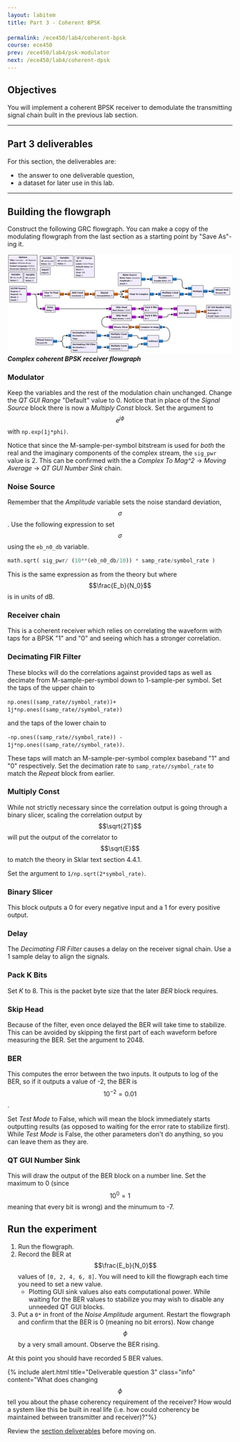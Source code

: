 ```yaml
---
layout: labitem
title: Part 3 - Coherent BPSK

permalink: /ece450/lab4/coherent-bpsk
course: ece450
prev: /ece450/lab4/psk-modulator
next: /ece450/lab4/coherent-dpsk
---
```


## Objectives

You will implement a coherent BPSK receiver to demodulate the transmitting signal chain built in the previous lab section.

---

## Part 3 deliverables

For this section, the deliverables are:

- the answer to one deliverable question,
- a dataset for later use in this lab.

---

## Building the flowgraph

Construct the following GRC flowgraph. You can make a copy of the modulating flowgraph from the last section as a starting point by "Save As"-ing it.

  ![bpsk-coherent-blank-flowgraph.png](figures/bpsk-coherent-blank-flowgraph.png)<br>
  __*Complex coherent BPSK receiver flowgraph*__

### Modulator

Keep the variables and the rest of the modulation chain unchanged. Change the *QT GUI Range* "Default" value to 0. Notice that in place of the *Signal Source* block there is now a *Multiply Const* block. Set the argument to $$e^{j\phi}$$ with `np.exp(1j*phi)`.

Notice that since the M-sample-per-symbol bitstream is used for _both_ the real and the imaginary components of the complex stream, the `sig_pwr` value is 2. This can be confirmed with the a *Complex To Mag^2* -> *Moving Average* -> *QT GUI Number Sink* chain.

### Noise Source

Remember that the *Amplitude* variable sets the noise standard deviation, $$\sigma$$. Use the following expression to set $$\sigma$$ using the `eb_n0_db` variable.

```python
math.sqrt( sig_pwr/ (10**(eb_n0_db/10)) * samp_rate/symbol_rate )
```

This is the same expression as from the theory but where $$\frac{E_b}{N_0}$$ is in units of dB.

### Receiver chain

This is a coherent receiver which relies on correlating the waveform with taps for a BPSK "1" and "0" and seeing which has a stronger correlation.

### Decimating FIR Filter

These blocks will do the correlations against provided taps as well as decimate from M-sample-per-symbol down to 1-sample-per symbol. Set the taps of the upper chain to

`np.ones((samp_rate//symbol_rate))+ 1j*np.ones((samp_rate//symbol_rate))`

and the taps of the lower chain to

`-np.ones((samp_rate//symbol_rate)) - 1j*np.ones((samp_rate//symbol_rate))`.

These taps will match an M-sample-per-symbol complex baseband "1" and "0" respectively. Set the decimation rate to `samp_rate//symbol_rate` to match the *Repeat* block from earlier.

### Multiply Const

While not strictly necessary since the correlation output is going through a binary slicer, scaling the correlation output by $$\sqrt{2T}$$ will put the output of the correlator to $$\sqrt{E}$$ to match the theory in Sklar text section 4.4.1.

Set the argument to `1/np.sqrt(2*symbol_rate)`.

### Binary Slicer

This block outputs a 0 for every negative input and a 1 for every positive output.

### Delay

The *Decimating FIR Filter* causes a delay on the receiver signal chain. Use a 1 sample delay to align the signals.

### Pack K Bits

Set *K* to 8. This is the packet byte size that the later *BER* block requires.

### Skip Head

Because of the filter, even once delayed the BER will take time to stabilize. This can be avoided by skipping the first part of each waveform before measuring the BER. Set the argument to 2048.

### BER

This computes the error between the two inputs. It outputs to log of the BER, so if it outputs a value of -2, the BER is $$10^{-2}=0.01$$.

Set *Test Mode* to False, which will mean the block immediately starts outputting results (as opposed to waiting for the error rate to stabilize first). While *Test Mode* is False, the other parameters don't do anything, so you can leave them as they are.

### QT GUI Number Sink

This will draw the output of the BER block on a number line. Set the maximum to 0 (since $$10^0=1$$ meaning that every bit is wrong) and the minumum to -7.

## Run the experiment

1. Run the flowgraph.
2. Record the BER at $$\frac{E_b}{N_0}$$ values of `[0, 2, 4, 6, 8]`. You will need to kill the flowgraph each time you need to set a new value.
   - Plotting GUI sink values also eats computational power. While waiting for the BER values to stabilize you may wish to disable any unneeded QT GUI blocks.
3. Put a `0*` in front of the *Noise Amplitude* argument. Restart the flowgraph and confirm that the BER is 0 (meaning no bit errors). Now change $$\phi$$ by a very small amount. Observe the BER rising.

At this point you should have recorded 5 BER values.

{% include alert.html title="Deliverable question 3" class="info" content="What does changing $$\phi$$ tell you about the phase coherency requirement of the receiver? How would a system like this be built in real life (i.e. how could coherency be maintained between transmitter and receiver)?"%}

Review the [section deliverables](#part-3-deliverables) before moving on.
